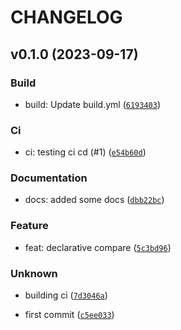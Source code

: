 # CHANGELOG



## v0.1.0 (2023-09-17)

### Build

* build: Update build.yml ([`6193403`](https://github.com/nadobando/pydiction/commit/61934032944ca6ec0bd57aaec61c22cb39988233))

### Ci

* ci: testing ci cd (#1) ([`e54b60d`](https://github.com/nadobando/pydiction/commit/e54b60d0d4fc3ee535671b0250b30195748a441a))

### Documentation

* docs: added some docs ([`dbb22bc`](https://github.com/nadobando/pydiction/commit/dbb22bc4043d83f07778793a335d5c6adca004e3))

### Feature

* feat: declarative compare ([`5c3bd96`](https://github.com/nadobando/pydiction/commit/5c3bd9686243245f8bfb023cc9612e83232eea14))

### Unknown

* building ci ([`7d3046a`](https://github.com/nadobando/pydiction/commit/7d3046abc47413386e9fe5c2fa62cfc26be04646))

* first commit ([`c5ee033`](https://github.com/nadobando/pydiction/commit/c5ee033ff8f8a0c1be8b3f6d8d79a91a60dfca31))
